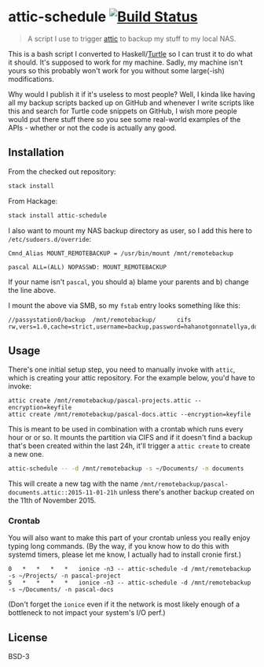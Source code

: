 # attic-schedule [![Build Status](https://travis-ci.org/passy/attic-schedule.svg?branch=master)](https://travis-ci.org/passy/attic-schedule)

> A script I use to trigger [attic](https://attic-backup.org/) to backup my
> stuff to my local NAS.

This is a bash script I converted to
Haskell/[Turtle](http://haddock.stackage.org/lts-3.11/turtle-1.2.2/Turtle.html)
so I can trust it to do what it should. It's supposed to work for my machine.
Sadly, my machine isn't yours so this probably won't work for you without some
large(-ish) modifications.

Why would I publish it if it's useless to most people? Well, I kinda like having
all my backup scripts backed up on GitHub and whenever I write scripts like
this and search for Turtle code snippets on GitHub, I wish more people
would put there stuff there so you see some real-world examples of the APIs -
whether or not the code is actually any good.

## Installation

From the checked out repository:

```bash
stack install
```

From Hackage:

```bash
stack install attic-schedule
```

I also want to mount my NAS backup directory as user, so I add this here to
`/etc/sudoers.d/override`:

```
Cmnd_Alias MOUNT_REMOTEBACKUP = /usr/bin/mount /mnt/remotebackup

pascal ALL=(ALL) NOPASSWD: MOUNT_REMOTEBACKUP
```

If your name isn't `pascal`, you should a) blame your parents and b) change
the line above.

I mount the above via SMB, so my `fstab` entry looks something like this:

```
//passystation0/backup  /mnt/remotebackup/      cifs    rw,vers=1.0,cache=strict,username=backup,password=hahanotgonnatellya,domain=WORKGROUP,addr=fdbf:11c6:f107::9e4,posixpaths,serverino,acl,rsize=1048576,wsize=1048576,actimeo=1,noauto,user
```

## Usage

There's one initial setup step, you need to manually invoke with `attic`, which is
creating your attic repository. For the example below, you'd have to invoke:

```
attic create /mnt/remotebackup/pascal-projects.attic --encryption=keyfile
attic create /mnt/remotebackup/pascal-docs.attic --encryption=keyfile
```

This is meant to be used in combination with a crontab which runs every hour or
or so. It mounts the partition via CIFS and if it doesn't find a backup that's
been created within the last 24h, it'll trigger a `attic create` to create a new
one.

```bash
attic-schedule -- -d /mnt/remotebackup -s ~/Documents/ -n documents
```

This will create a new tag with the name
`/mnt/remotebackup/pascal-documents.attic::2015-11-01-21h` unless there's another
backup created on the 11th of November 2015.

### Crontab

You will also want to make this part of your crontab unless you really enjoy
typing long commands. (By the way, if you know how to do this with systemd
timers, please let me know, I actually had to install cronie first.)

```crontab
0   *   *   *   *   ionice -n3 -- attic-schedule -d /mnt/remotebackup -s ~/Projects/ -n pascal-project
5   *   *   *   *   ionice -n3 -- attic-schedule -d /mnt/remotebackup -s ~/Documents/ -n pascal-docs
```

(Don't forget the `ionice` even if it the network is most likely enough of a
bottleneck to not impact your system's I/O perf.)

## License

BSD-3
